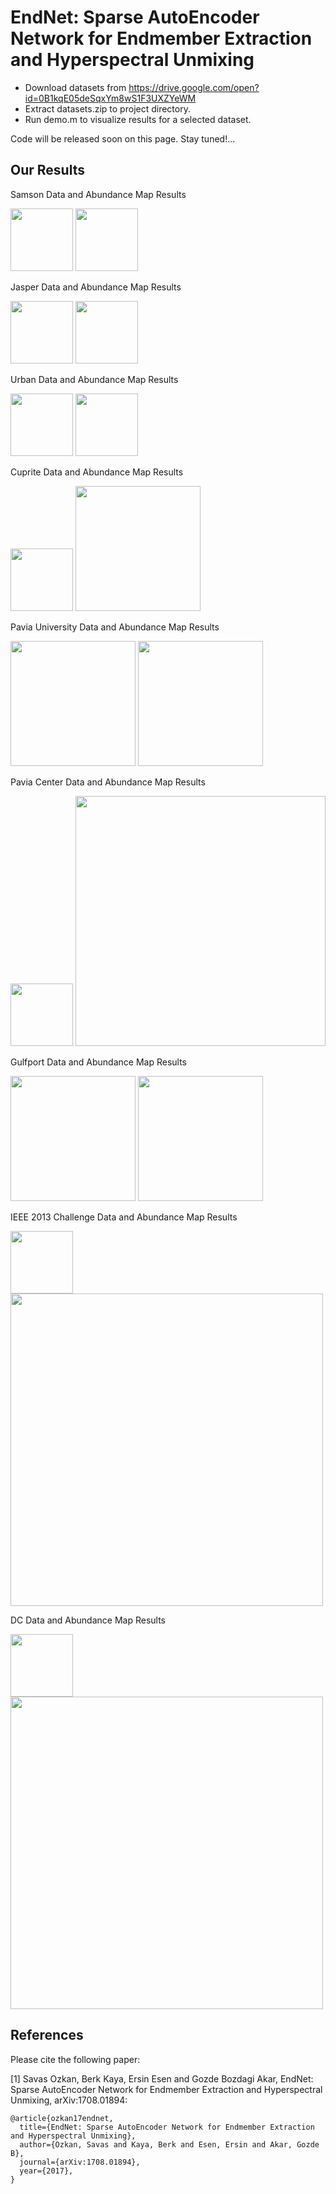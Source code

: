# EndNet: Sparse AutoEncoder Network for Endmember Extraction and Hyperspectral Unmixing

* Download datasets from https://drive.google.com/open?id=0B1kqE05deSqxYm8wS1F3UXZYeWM
* Extract datasets.zip to project directory.
* Run demo.m to visualize results for a selected dataset.

Code will be released soon on this page. Stay tuned!...

## Our Results

Samson Data and Abundance Map Results

<img src="rgb_data/samson.jpg" height="100">

<img src="abundance/samson_fuse.png" height="100">

Jasper Data and Abundance Map Results

<img src="rgb_data/jasper.jpg" height="100">

<img src="abundance/jasper_fuse.png" height="100">

Urban Data and Abundance Map Results

<img src="rgb_data/urban.jpg" height="100">

<img src="abundance/urban_fuse.png" height="100">

Cuprite Data and Abundance Map Results

<img src="rgb_data/cuprite.jpg" height="100">

<img src="abundance/cuprite_fuse.png" height="200">

Pavia University Data and Abundance Map Results

<img src="rgb_data/paviau.png" height="200">

<img src="abundance/paviau_fuse.png" height="200">

Pavia Center Data and Abundance Map Results

<img src="rgb_data/paviac.png" height="100">

<img src="abundance/paviac_fuse.png" height="400">

Gulfport Data and Abundance Map Results

<img src="rgb_data/gulfport.png" height="200">

<img src="abundance/gulfport_fuse.png" height="200">

IEEE 2013 Challenge Data and Abundance Map Results

<img src="rgb_data/ieee.png" height="100">

<img src="abundance/ieee_fuse.png" height="500">

DC Data and Abundance Map Results

<img src="rgb_data/dc.png" height="100">

<img src="abundance/dc_fuse.png" height="500">

## References

Please cite the following paper:

[1] Savas Ozkan, Berk Kaya, Ersin Esen and Gozde Bozdagi Akar, EndNet: Sparse AutoEncoder Network for Endmember Extraction and Hyperspectral Unmixing, arXiv:1708.01894:
```
@article{ozkan17endnet,
  title={EndNet: Sparse AutoEncoder Network for Endmember Extraction and Hyperspectral Unmixing},
  author={Ozkan, Savas and Kaya, Berk and Esen, Ersin and Akar, Gozde B},
  journal={arXiv:1708.01894},
  year={2017},
}
```
